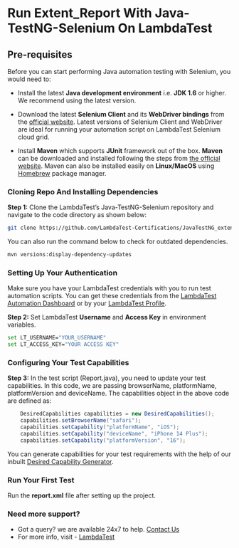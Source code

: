 # Run Extent_Report With Java-TestNG-Selenium On LambdaTest

## Pre-requisites

Before you can start performing Java automation testing with Selenium, you would need to:

- Install the latest **Java development environment** i.e. **JDK 1.6** or higher. We recommend using the latest version.

- Download the latest **Selenium Client** and its **WebDriver bindings** from the [official website](https://www.selenium.dev/downloads/). Latest versions of Selenium Client and WebDriver are ideal for running your automation script on LambdaTest Selenium cloud grid.

- Install **Maven** which supports **JUnit** framework out of the box. **Maven** can be downloaded and installed following the steps from [the official website](https://maven.apache.org/). Maven can also be installed easily on **Linux/MacOS** using [Homebrew](https://brew.sh/) package manager.

### Cloning Repo And Installing Dependencies

**Step 1:** Clone the LambdaTest’s Java-TestNG-Selenium repository and navigate to the code directory as shown below:

```bash
git clone https://github.com/LambdaTest-Certifications/JavaTestNG_extent_report.git
```

You can also run the command below to check for outdated dependencies.

```bash
mvn versions:display-dependency-updates
```

### Setting Up Your Authentication

Make sure you have your LambdaTest credentials with you to run test automation scripts. You can get these credentials from the [LambdaTest Automation Dashboard](https://automation.lambdatest.com/build?utm_source=github&utm_medium=repo&utm_campaign=Java-TestNG-Selenium) or by your [LambdaTest Profile](https://accounts.lambdatest.com/login?utm_source=github&utm_medium=repo&utm_campaign=Java-TestNG-Selenium).

**Step 2:** Set LambdaTest **Username** and **Access Key** in environment variables.

  ```bash
  set LT_USERNAME="YOUR_USERNAME" 
  set LT_ACCESS_KEY="YOUR ACCESS KEY"
  ```

### Configuring Your Test Capabilities

**Step 3:** In the test script (Report.java), you need to update your test capabilities. In this code, we are passing browserName, platformName, platformVersion and deviceName. The capabilities object in the above code are defined as:

```java
    DesiredCapabilities capabilities = new DesiredCapabilities();
    capabilities.setBrowserName("safari");
    capabilities.setCapability("platformName", "iOS");
    capabilities.setCapability("deviceName", "iPhone 14 Plus");
    capabilities.setCapability("platformVersion", "16");
```

You can generate capabilities for your test requirements with the help of our inbuilt [Desired Capability Generator](https://www.lambdatest.com/capabilities-generator/?utm_source=github&utm_medium=repo&utm_campaign=Java-TestNG-Selenium).

### Run Your First Test

Run the **report.xml** file after setting up the project.

### Need more support?

* Got a query? we are available 24x7 to help. [Contact Us](mailto:support@lambdatest.com)
* For more info, visit - [LambdaTest](https://www.lambdatest.com?utm_source=github&utm_medium=repo&utm_campaign=Java-TestNG-Selenium)
